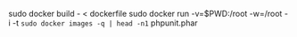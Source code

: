sudo docker build - < dockerfile
sudo docker run -v=$PWD:/root -w=/root -i -t `sudo docker images -q | head -n1` phpunit.phar

